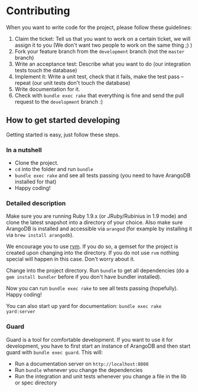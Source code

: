 # Contributing

When you want to write code for the project, please follow these guidelines:

1. Claim the ticket: Tell us that you want to work on a certain ticket, we will assign it to you (We don't want two people to work on the same thing ;) )
2. Fork your feature branch from the `development` branch (not the `master` branch)
3. Write an acceptance test: Describe what you want to do (our integration tests touch the database)
4. Implement it: Write a unit test, check that it fails, make the test pass – repeat (our unit tests don't touch the database)
5. Write documentation for it.
6. Check with `bundle exec rake` that everything is fine and send the pull request to the `development` branch :)

## How to get started developing

Getting started is easy, just follow these steps.

### In a nutshell

* Clone the project.
* `cd` into the folder and run `bundle` 
* `bundle exec rake` and see all tests passing (you need to have ArangoDB installed for that)
* Happy coding!

### Detailed description

Make sure you are running Ruby 1.9.x (or JRuby/Rubinius in 1.9 mode) and clone the latest snapshot into a directory of your choice. Also make sure ArangoDB is installed and accessible via `arangod` (for example by installing it via `brew install arangodb`).

We encourage you to use [rvm](https://rvm.io/). If you do so, a gemset for the project is created upon changing into the directory. If you do not use `rvm` nothing special will happen in this case. Don't worry about it.

Change into the project directory. Run `bundle` to get all dependencies (do a `gem install bundler` before if you don't have bundler installed).

Now you can run `bundle exec rake` to see all tests passing (hopefully). Happy coding!

You can also start up yard for documentation: `bundle exec rake yard:server`

### Guard

Guard is a tool for comfortable development. If you want to use it for development, you have to first start an instance of ArangoDB and then start guard with `bundle exec guard`. This will:

* Run a documentation server on `http://localhost:8808`
* Run `bundle` whenever you change the dependencies
* Run the integration and unit tests whenever you change a file in the lib or spec directory
